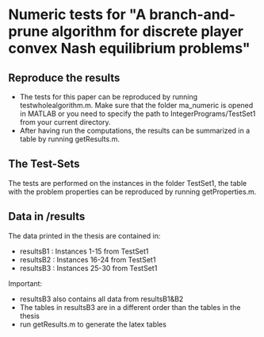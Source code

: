 # Numeric tests for "A branch-and-prune algorithm for discrete player convex Nash equilibrium problems"

## Reproduce the results
- The tests for this paper can be reproduced by running testwholealgorithm.m. Make sure that the folder ma_numeric is opened in MATLAB or you need to specify the path to IntegerPrograms/TestSet1 from your current directory.
- After having run the computations, the results can be summarized in a table by running getResults.m.

## The Test-Sets
The tests are performed on the instances in the folder TestSet1, the table with the problem properties can be reproduced by running getProperties.m.

## Data in /results 
The data printed in the thesis are contained in:

- resultsB1 : Instances 1-15  from TestSet1
- resultsB2 : Instances 16-24 from TestSet1
- resultsB3 : Instances 25-30 from TestSet1

Important:

- resultsB3 also contains all data from resultsB1&B2
- The tables in resultsB3 are in a different order than the tables in the thesis
- run getResults.m to generate the latex tables